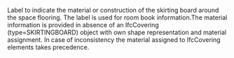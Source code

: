 Label to indicate the material or construction of the skirting board around the space flooring. The label is used for room book information.The material information is provided in absence of an IfcCovering (type=SKIRTINGBOARD) object with own shape representation and material assignment. In case of inconsistency the material assigned to IfcCovering elements takes precedence.
